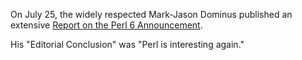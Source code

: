 On July 25, the widely respected Mark-Jason Dominus published an extensive [Report on the Perl 6 Announcement](https://www.perl.com/pub/2000/07/perl6.html/).

His "Editorial Conclusion" was "Perl is interesting again."

